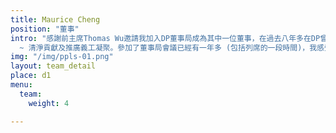```yaml
---
title: Maurice Cheng
position: "董事"
intro: "感謝前主席Thomas Wu邀請我加入DP董事局成為其中一位董事，在過去八年多在DP曾在各個不同崗位上服務過，但對於收到這一個邀請，我實在戰戰兢兢，內心很掙扎究竟有沒有能力做好這個重要的崗位。也問過自己好幾次在這個崗位上我最能貢獻到自己的是什麼地方，內心的答案是共同守護DP最核心的價值
  ~ 清淨貢獻及推廣義工凝聚。參加了董事局會議已經有一年多 (包括列席的一段時間)，我感受很深的是華山老師主動不列席董事局會議，避免影響到我們的決定，作為DP創辦人而能夠這般放下，實在非常欣賞。而幾月前一段不短的時間，我見證著董事局團隊與各義工，一起齊心應對一個前所未有的衝擊與挑戰，對於各人的勇氣與付出，實在印象深刻，同時萬分佩服。"
img: "/img/ppls-01.png"
layout: team_detail
place: d1
menu:
  team:
    weight: 4

---
```

